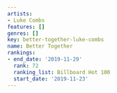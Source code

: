 ```yaml
---
artists:
- Luke Combs
features: []
genres: []
key: better-together-luke-combs
name: Better Together
rankings:
- end_date: '2019-11-29'
  rank: 72
  ranking_list: Billboard Hot 100
  start_date: '2019-11-23'
---
```


